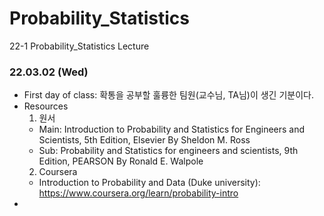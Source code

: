# Probability_Statistics
22-1 Probability_Statistics Lecture


### 22.03.02 (Wed)
- First day of class: 확통을 공부할 훌륭한 팀원(교수님, TA님)이 생긴 기분이다.
- Resources
  1. 원서
    - Main: Introduction to Probability and Statistics for Engineers and Scientists, 5th Edition, Elsevier By Sheldon M. Ross
    - Sub: Probability and Statistics for engineers and scientists, 9th Edition, PEARSON By Ronald E. Walpole
  2. Coursera
    - Introduction to Probability and Data (Duke university): https://www.coursera.org/learn/probability-intro
- 

